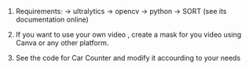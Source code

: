 1. Requirements:
-> ultralytics
-> opencv
-> python
-> SORT (see its documentation online)

2. If you want to use your own video , create a mask for you video using Canva or any other platform.
3. See the code for Car Counter and modify it accourding to your needs
